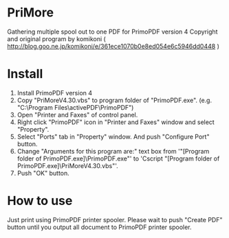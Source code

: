 PriMore
=======

Gathering multiple spool out to one PDF for PrimoPDF version 4
Copyright and original program by komikoni ( http://blog.goo.ne.jp/komikoni/e/361ece1070b0e8ed054e6c5946dd0448 )


Install
=======
1. Install PrimoPDF version 4
2. Copy "PriMoreV4.30.vbs" to program folder of "PrimoPDF.exe".
    (e.g. "C:\Program Files\activePDF\PrimoPDF")
3. Open "Printer and Faxes" of control panel.
4. Right click "PrimoPDF" icon in "Printer and Faxes" window and select "Property".
5. Select "Ports" tab in "Property" window. And push "Configure Port" button.
6. Change "Arguments for this program are:" text box from '"[Program folder of PrimoPDF.exe]\PrimoPDF.exe"' to 'Cscript "[Program folder of PrimoPDF.exe]\PriMoreV4.30.vbs"'.
7. Push "OK" button.

How to use
==========
Just print using PrimoPDF printer spooler. 
Please wait to push "Create PDF" button until you output all document to PrimoPDF printer spooler.



